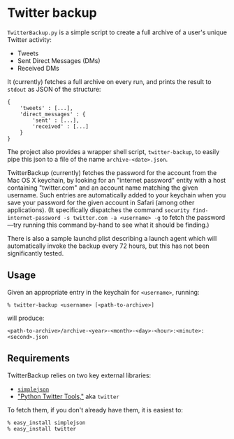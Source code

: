 Twitter backup
==============

`TwitterBackup.py` is a simple script to create a full archive of a user's unique Twitter activity:

- Tweets
- Sent Direct Messages (DMs)
- Received DMs

It (currently) fetches a full archive on every run, and prints the result to `stdout` as JSON of the structure:
    
    {
        'tweets' : [...],
        'direct_messages' : {
            'sent' : [...],
            'received' : [...]
        }
    }

The project also provides a wrapper shell script, `twitter-backup`, to easily pipe this json to a file of the name `archive-<date>.json`.

TwitterBackup (currently) fetches the password for the account from the Mac OS X keychain, by looking for an "internet password" entity with a host containing "twitter.com" and an account name matching the given username. Such entries are automatically added to your keychain when you save your password for the given account in Safari (among other applications). (It specifically dispatches the command `security find-internet-password -s twitter.com -a <username> -g` to fetch the password—try running this command by-hand to see what it should be finding.)

There is also a sample launchd plist describing a launch agent which will automatically invoke the backup every 72 hours, but this has not been significantly tested.


Usage
-----
Given an appropriate entry in the keychain for `<username>`, running:

    % twitter-backup <username> [<path-to-archive>]

will produce:

    <path-to-archive>/archive-<year>-<month>-<day>-<hour>:<minute>:<second>.json


Requirements
------------

TwitterBackup relies on two key external libraries:

- [`simplejson`](http://undefined.org/python/#simplejson)
- ["Python Twitter Tools,"](http://mike.verdone.ca/twitter/) aka `twitter`

To fetch them, if you don't already have them, it is easiest to:

    % easy_install simplejson
    % easy_install twitter

